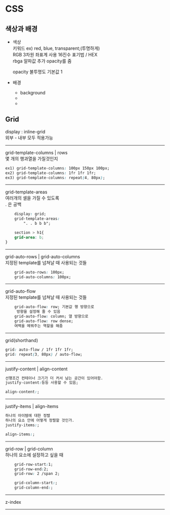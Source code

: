 # CSS

## 색상과 배경

+ 색상  
    키워드 ex) red, blue, transparent;(투명하게)  
    RGB 3차원 좌표계 사용  16진수 표기법 / HEX  
    rbga 알파값 추가 opacity를 줌  
      
    opacity 불투명도 기본값 1
+ 배경
    - background
    - 
    - 

## Grid
display : inline-grid  
외부 - 내부 모두 적용가능  

---

grid-template-columns | rows  
몇 개의 행과열을 가질것인지  
```css
ex1) grid-template-columns: 100px 150px 100px;  
ex2) grid-template-columns: 1fr 1fr 1fr;
ex3) grid-template-columns: repeat(4, 80px);
```
---

grid-template-areas  
여러개의 셀을 가질 수 있도록  
. 은 공백 
```css
    display: grid;
    grid-template-areas: 
        ". . b b b";

    section > h1{
    grid-area: b;
}
```
---

grid-auto-rows | grid-auto-columns  
지정된 template를 넘쳐날 때 사용되는 것들
```css
    grid-auto-rows: 100px;
    grid-auto-columns: 100px;
```

---

grid-auto-flow  
지정된 template를 넘쳐날 때 사용되는 것들
```css
    grid-auto-flow: row; 기본값 행 방향으로
     방향을 설정해 줄 수 있음
    grid-auto-flow: column; 열 방향으로
    grid-auto-flow: row dense; 
    여백을 메꿔주는 역할을 해줌 
```

---

grid(shorthand)  

```css
grid: auto-flow / 1fr 1fr 1fr;
grid: repeat(3, 80px) / auto-flow;     
```

---

justify-content | align-content

```css
선행조건 컨테이너 크기가 더 커서 남는 공간이 있어야함.
justify-content:등등 사용할 수 있음;

align-content:;    
```

---

justify-items | align-items

```css
하나의 아이템에 대한 정렬
하나의 요소 안에 어떻게 정렬할 것인가.
justify-items:;

align-items:;    
```

---

grid-row | grid-column  
하나의 요소에 설정하고 싶을 때
```css
    grid-row-start:1;
    grid-row-end:2;
    grid-row: 2 /span 2;

    grid-column-start:;
    grid-column-end:;
```

---

z-index  


---
